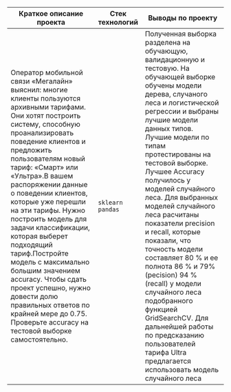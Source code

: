 |Краткое описание проекта                                                        |Стек технологий                  |Выводы по проекту                          |
|--------------------------------------------------------------------------------|---------------------------------|-------------------------------------------|
|Оператор мобильной связи «Мегалайн» выяснил: многие клиенты пользуются архивными тарифами. Они хотят построить систему, способную проанализировать поведение клиентов и предложить пользователям новый тариф: «Смарт» или «Ультра».В вашем распоряжении данные о поведении клиентов, которые уже перешли на эти тарифы. Нужно построить модель для задачи классификации, которая выберет подходящий тариф.Постройте модель с максимально большим значением accuracy. Чтобы сдать проект успешно, нужно довести долю правильных ответов по крайней мере до 0.75. Проверьте accuracy на тестовой выборке самостоятельно.|`sklearn` `pandas`|Полученная выборка разделена на обучающую, валидационную и тестовую. На обучающей выборке обучены модели дерева, случаного леса и логистической регрессии и выбраны лучшие модели данных типов. Лучшие модели по типам протестированы на тестовой выборке. Лучшее Accuracy получилось у моделей случайного леса. Для выбранных моделей случайного леса расчитаны показатели precision и recall, которые показали, что точность модели составляет 80 % и ее полнота 86 %  и 79% (pecision) 94 % (recall) у модели случайного леса подобранного функцией GridSearchCV. Для дальнейшей работы по предсказанию пользователей тарифа Ultra предлагается использовать модель случайного леса|
